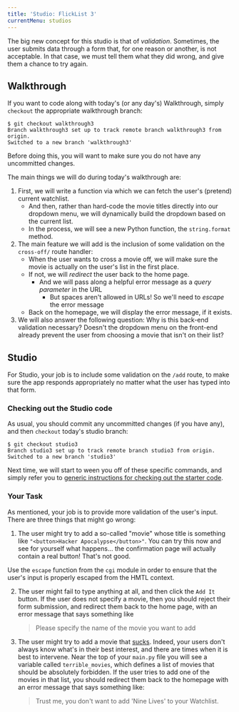 ```yaml
---
title: 'Studio: FlickList 3'
currentMenu: studios
---
```


The big new concept for this studio is that of *validation*. Sometimes, the user submits data through a form that, for one reason or another, is not acceptable. In that case, we must tell them what they did wrong, and give them a chance to try again.

## Walkthrough

If you want to code along with today's (or any day's) Walkthrough, simply `checkout` the appropriate walkthrough branch:

```nohighlight
$ git checkout walkthrough3
Branch walkthrough3 set up to track remote branch walkthrough3 from origin.
Switched to a new branch 'walkthrough3'
```

<aside class="aside-note" markdown="1">
Before doing this, you will want to make sure you do not have any uncommitted changes.
</aside>

The main things we will do during today's walkthrough are:

1. First, we will write a function via which we can fetch the user's (pretend) current watchlist.
	- And then, rather than hard-code the movie titles directly into our dropdown menu, we will dynamically build the dropdown based on the  current list.
	- In the process, we will see a new Python function, the `string.format` method.
2. The main feature we will add is the inclusion of some validation on the `cross-off/` route handler:
	- When the user wants to cross a movie off, we will make sure the movie is actually on the user's list in the first place.
	- If not, we will *redirect* the user back to the home page.
		- And we will pass along a helpful error message as a *query parameter* in the URL
			- But spaces aren't allowed in URLs! So we'll need to *escape* the error message
	- Back on the homepage, we will display the error message, if it exists.
3. We will also answer the following question: Why is this back-end validation necessary? Doesn't the dropdown menu on the front-end already prevent the user from choosing a movie that isn't on their list?

## Studio

For Studio, your job is to include some validation on the `/add` route, to make sure the app responds appropriately no matter what the user has typed into that form.

### Checking out the Studio code

As usual, you should commit any uncommitted changes (if you have any), and then `checkout` today's studio branch:

```nohighlight
$ git checkout studio3
Branch studio3 set up to track remote branch studio3 from origin.
Switched to a new branch 'studio3'
```

Next time, we will start to ween you off of these specific commands, and simply refer you to [generic instructions for checking out the starter code][get-the-code].

### Your Task

As mentioned, your job is to provide more validation of the user's input. There are three things that might go wrong:

1. The user might try to add a so-called "movie" whose title is something like `"<button>Hacker Apocalypse</button>"`. You can try this now and see for yourself what happens... the confirmation page will actually contain a real button! That's not good.

  Use the `escape` function from the `cgi` module in order to ensure that the user's input is properly escaped from the HMTL context.

2. The user might fail to type anything at all, and then click the `Add It` button. If the user does not specify a movie, then you should reject their form submission, and redirect them back to the home page, with an error message that says something like

	> Please specify the name of the movie you want to add

3. The user might try to add a movie that [sucks][nine-lives-trailer]. Indeed, your users don't always know what's in their best interest, and there are times when it is best to intervene. Near the top of your `main.py` file you will see a variable called `terrible_movies`, which defines a list of movies that should be absolutely forbidden. If the user tries to add one of the movies in that list, you should redirect them back to the homepage with an error message that says something like:

	> Trust me, you don't want to add 'Nine Lives' to your Watchlist.


[nine-lives-trailer]: https://www.youtube.com/watch?v=dPxI4yOKdgc
[get-the-code]: ../getting-the-code/
